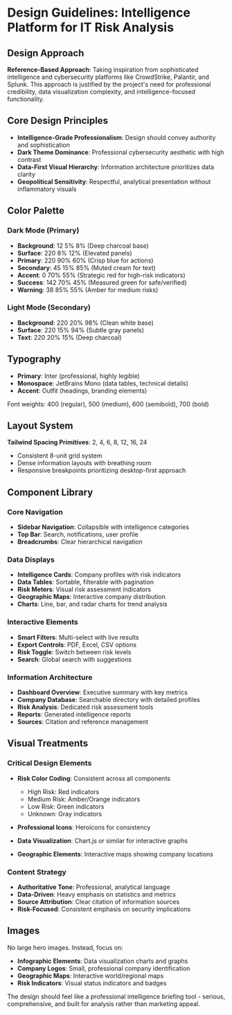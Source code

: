 # Design Guidelines: Intelligence Platform for IT Risk Analysis

## Design Approach
**Reference-Based Approach**: Taking inspiration from sophisticated intelligence and cybersecurity platforms like CrowdStrike, Palantir, and Splunk. This approach is justified by the project's need for professional credibility, data visualization complexity, and intelligence-focused functionality.

## Core Design Principles
- **Intelligence-Grade Professionalism**: Design should convey authority and sophistication
- **Dark Theme Dominance**: Professional cybersecurity aesthetic with high contrast
- **Data-First Visual Hierarchy**: Information architecture prioritizes data clarity
- **Geopolitical Sensitivity**: Respectful, analytical presentation without inflammatory visuals

## Color Palette

### Dark Mode (Primary)
- **Background**: 12 5% 8% (Deep charcoal base)
- **Surface**: 220 8% 12% (Elevated panels)
- **Primary**: 220 90% 60% (Crisp blue for actions)
- **Secondary**: 45 15% 85% (Muted cream for text)
- **Accent**: 0 70% 55% (Strategic red for high-risk indicators)
- **Success**: 142 70% 45% (Measured green for safe/verified)
- **Warning**: 38 85% 55% (Amber for medium risks)

### Light Mode (Secondary)
- **Background**: 220 20% 98% (Clean white base)
- **Surface**: 220 15% 94% (Subtle gray panels)
- **Text**: 220 20% 15% (Deep charcoal)

## Typography
- **Primary**: Inter (professional, highly legible)
- **Monospace**: JetBrains Mono (data tables, technical details)
- **Accent**: Outfit (headings, branding elements)

Font weights: 400 (regular), 500 (medium), 600 (semibold), 700 (bold)

## Layout System
**Tailwind Spacing Primitives**: 2, 4, 6, 8, 12, 16, 24
- Consistent 8-unit grid system
- Dense information layouts with breathing room
- Responsive breakpoints prioritizing desktop-first approach

## Component Library

### Core Navigation
- **Sidebar Navigation**: Collapsible with intelligence categories
- **Top Bar**: Search, notifications, user profile
- **Breadcrumbs**: Clear hierarchical navigation

### Data Displays
- **Intelligence Cards**: Company profiles with risk indicators
- **Data Tables**: Sortable, filterable with pagination
- **Risk Meters**: Visual risk assessment indicators
- **Geographic Maps**: Interactive company distribution
- **Charts**: Line, bar, and radar charts for trend analysis

### Interactive Elements
- **Smart Filters**: Multi-select with live results
- **Export Controls**: PDF, Excel, CSV options
- **Risk Toggle**: Switch between risk levels
- **Search**: Global search with suggestions

### Information Architecture
- **Dashboard Overview**: Executive summary with key metrics
- **Company Database**: Searchable directory with detailed profiles
- **Risk Analysis**: Dedicated risk assessment tools
- **Reports**: Generated intelligence reports
- **Sources**: Citation and reference management

## Visual Treatments

### Critical Design Elements
- **Risk Color Coding**: Consistent across all components
  - High Risk: Red indicators
  - Medium Risk: Amber/Orange indicators  
  - Low Risk: Green indicators
  - Unknown: Gray indicators

- **Professional Icons**: Heroicons for consistency
- **Data Visualization**: Chart.js or similar for interactive graphs
- **Geographic Elements**: Interactive maps showing company locations

### Content Strategy
- **Authoritative Tone**: Professional, analytical language
- **Data-Driven**: Heavy emphasis on statistics and metrics
- **Source Attribution**: Clear citation of information sources
- **Risk-Focused**: Consistent emphasis on security implications

## Images
No large hero images. Instead, focus on:
- **Infographic Elements**: Data visualization charts and graphs
- **Company Logos**: Small, professional company identification
- **Geographic Maps**: Interactive world/regional maps
- **Risk Indicators**: Visual status indicators and badges

The design should feel like a professional intelligence briefing tool - serious, comprehensive, and built for analysis rather than marketing appeal.